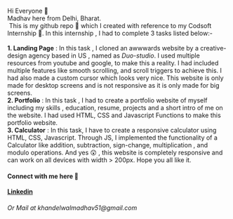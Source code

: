 Hi Everyone 👋 <br>
Madhav here from Delhi, Bharat.<br>
<img src="">
This is my github repo 📂 which I created with reference to my Codsoft Internship 🏢. In this internship , I had to complete 3 tasks listed below:- <br>
<br>
<strong>1. Landing Page</strong> : In this task , I cloned an awwwards website by a creative-design agency based in US , named as <em>Duo-studio</em>. I used multiple resources from youtube and google, to make this a reality. I had included multiple features like smooth scrolling, and scroll triggers to achieve this. I had also made a custom cursor which looks very nice. <storng>This website is only made for desktop screens and is not responsive as it is only made for big screens.</strong>
<br>
<strong>2. Portfolio</strong> : In this task , I had to create a portfolio website of myself including my skills , education, resume, projects and a short intro of me on the website. I had used HTML, CSS and Javascript Functions to make this portfolio website.
<br>
<strong>3. Calculator</strong> : In this task, I have to create a responsive calculator using HTML, CSS, Javascript. Through JS, I implemented the functionality of a Calculator like addition, subtraction, sign-change, multiplication , and modulo operations. And yes 😲 , this website is completely responsive and can work on all devices with width > 200px. Hope you all like it.
<h4>Connect with me here 🤝</h4>
<a href="https://linkedin.com/in/memadhavkhandelwal"><strong>Linkedin</strong></a>
<br>
<h6>Or Mail at khandelwalmadhav51@gmail.com</h6>